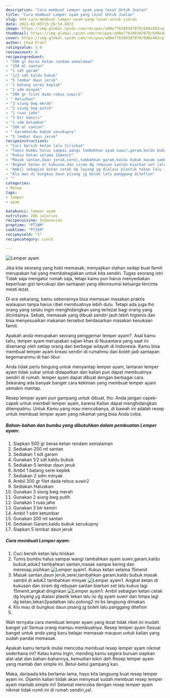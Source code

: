 ```yaml
---
description: "Cara membuat Lemper ayam yang lezat Untuk Jualan"
title: "Cara membuat Lemper ayam yang lezat Untuk Jualan"
slug: 944-cara-membuat-lemper-ayam-yang-lezat-untuk-jualan
date: 2021-02-05T15:26:54.897Z
image: https://img-global.cpcdn.com/recipes/a00e77b280307070/680x482cq70/lemper-ayam-foto-resep-utama.jpg
thumbnail: https://img-global.cpcdn.com/recipes/a00e77b280307070/680x482cq70/lemper-ayam-foto-resep-utama.jpg
cover: https://img-global.cpcdn.com/recipes/a00e77b280307070/680x482cq70/lemper-ayam-foto-resep-utama.jpg
author: Chad Pratt
ratingvalue: 3.6
reviewcount: 8
recipeingredient:
- "500 gr beras ketan rendam semalaman"
- "250 ml santan"
- "1 sdt garam"
- "1/2 sdt kaldu bubuk"
- "5 lembar daun jeruk"
- "1 batang serei keplek"
- "2 sdm minyak"
- "300 gr filet dada rebus suwir2"
- " Haluskan"
- "3 siung bwg merah"
- "2 siung bwg putih"
- "1 ruas jahe"
- "3 btr kemiri"
- "1 sdm ketumbar"
- "200 ml santan"
- " Garamkaldu bubuk secukupny"
- "5 lembar daun jeruk"
recipeinstructions:
- "Cuci bersih ketan lalu tiriskan"
- "Tumis bumbu halus sampai wangi tambahkan ayam suwir,garam,kaldu bubuk,aduk2 tambahkan santan,masak sampai kering dan meresap,sisihkan"
- "Kukus ketan selama 15menit"
- "Masak santan,daun jeruk,serei,tambahkan garam,kaldu bubuk masak sambil di aduk2 tambahkan minyak"
- "Angkat ketan dr kukusan dan siram dg rebusan santan biarkan set lalu kukus lagi 15menit,angkat dinginkan"
- "Ambil sebagian ketan cetak dg loyang yg dialasi plastik tekan lalu isi dg ayam suwir dan timpa lagi dg ketan,tekan2padatkan lalu potong2 ini bs langsung dimakan"
- "Klo mau di bungkus daun pisang jg boleh lalu panggang diteflon"
- ""
categories:
- Resep
tags:
- lemper
- ayam

katakunci: lemper ayam 
nutrition: 206 calories
recipecuisine: Indonesian
preptime: "PT10M"
cooktime: "PT35M"
recipeyield: "1"
recipecategory: Lunch

---
```



![Lemper ayam](https://img-global.cpcdn.com/recipes/a00e77b280307070/680x482cq70/lemper-ayam-foto-resep-utama.jpg)

Jika kita seorang yang hobi memasak, menyajikan olahan sedap buat famili merupakan hal yang membahagiakan untuk kita sendiri. Tugas seorang istri Tidak saja mengatur rumah saja, tetapi kamu pun harus menyediakan keperluan gizi tercukupi dan santapan yang dikonsumsi keluarga tercinta mesti lezat.

Di era  sekarang, kamu sebenarnya bisa memesan masakan praktis walaupun tanpa harus ribet membuatnya lebih dulu. Tetapi ada juga lho orang yang selalu ingin menghidangkan yang terlezat bagi orang yang dicintainya. Sebab, memasak yang dibuat sendiri jauh lebih higienis dan bisa menyesuaikan makanan tersebut berdasarkan masakan kesukaan famili. 



Apakah anda merupakan seorang penggemar lemper ayam?. Asal kamu tahu, lemper ayam merupakan sajian khas di Nusantara yang saat ini disenangi oleh setiap orang dari berbagai wilayah di Indonesia. Kamu bisa membuat lemper ayam kreasi sendiri di rumahmu dan boleh jadi santapan kegemaranmu di hari libur.

Anda tidak perlu bingung untuk menyantap lemper ayam, lantaran lemper ayam tidak sukar untuk didapatkan dan kalian pun dapat membuatnya sendiri di rumah. lemper ayam dapat dibuat dengan berbagai cara. Sekarang ada banyak banget cara kekinian yang membuat lemper ayam semakin mantap.

Resep lemper ayam pun gampang untuk dibuat, lho. Anda jangan capek-capek untuk membeli lemper ayam, karena Kalian dapat menghidangkan ditempatmu. Untuk Kamu yang mau mencobanya, di bawah ini adalah resep untuk membuat lemper ayam yang nikamat yang bisa Anda coba.

<!--inarticleads1-->

##### Bahan-bahan dan bumbu yang dibutuhkan dalam pembuatan Lemper ayam:

1. Siapkan 500 gr beras ketan rendam semalaman
1. Sediakan 250 ml santan
1. Sediakan 1 sdt garam
1. Gunakan 1/2 sdt kaldu bubuk
1. Sediakan 5 lembar daun jeruk
1. Ambil 1 batang serei keplek
1. Sediakan 2 sdm minyak
1. Ambil 300 gr filet dada rebus suwir2
1. Sediakan  Haluskan:
1. Gunakan 3 siung bwg merah
1. Gunakan 2 siung bwg putih
1. Gunakan 1 ruas jahe
1. Gunakan 3 btr kemiri
1. Ambil 1 sdm ketumbar
1. Gunakan 200 ml santan
1. Sediakan  Garam,kaldu bubuk secukupny
1. Siapkan 5 lembar daun jeruk




<!--inarticleads2-->

##### Cara membuat Lemper ayam:

1. Cuci bersih ketan lalu tiriskan
1. Tumis bumbu halus sampai wangi tambahkan ayam suwir,garam,kaldu bubuk,aduk2 tambahkan santan,masak sampai kering dan meresap,sisihkan
<img src="//assets-global.cpcdn.com/assets/icons/button_play-2c75c40dde080a61004c1f40b05d8f140eaff45d7e9e6481dc71c63d2e7c4909.png" alt="Lemper ayam">1. Kukus ketan selama 15menit
1. Masak santan,daun jeruk,serei,tambahkan garam,kaldu bubuk masak sambil di aduk2 tambahkan minyak
<img src="//assets-global.cpcdn.com/assets/icons/button_play-2c75c40dde080a61004c1f40b05d8f140eaff45d7e9e6481dc71c63d2e7c4909.png" alt="Lemper ayam">1. Angkat ketan dr kukusan dan siram dg rebusan santan biarkan set lalu kukus lagi 15menit,angkat dinginkan
<img src="//assets-global.cpcdn.com/assets/icons/button_play-2c75c40dde080a61004c1f40b05d8f140eaff45d7e9e6481dc71c63d2e7c4909.png" alt="Lemper ayam">1. Ambil sebagian ketan cetak dg loyang yg dialasi plastik tekan lalu isi dg ayam suwir dan timpa lagi dg ketan,tekan2padatkan lalu potong2 ini bs langsung dimakan
1. Klo mau di bungkus daun pisang jg boleh lalu panggang diteflon
1. 




Wah ternyata cara membuat lemper ayam yang lezat tidak ribet ini mudah banget ya! Semua orang mampu membuatnya. Resep lemper ayam Sesuai banget untuk anda yang baru belajar memasak maupun untuk kalian yang sudah pandai memasak.

Apakah kamu tertarik mulai mencoba membuat resep lemper ayam nikmat sederhana ini? Kalau kamu ingin, mending kamu segera buruan siapkan alat-alat dan bahan-bahannya, kemudian bikin deh Resep lemper ayam yang mantab dan simple ini. Betul-betul gampang kan. 

Maka, daripada kita berlama-lama, hayo kita langsung buat resep lemper ayam ini. Dijamin kalian tiidak akan menyesal sudah membuat resep lemper ayam mantab simple ini! Selamat mencoba dengan resep lemper ayam nikmat tidak rumit ini di rumah sendiri,ya!.

